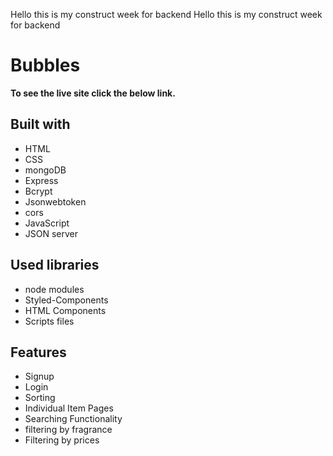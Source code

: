 Hello this is my construct week for backend
Hello this is my construct week for backend
# Bubbles




**To see the live site click the below link.**



## Built with
<ul>
 
  <li>HTML</li>
  <li>CSS</li>
  <li>mongoDB</li>
  <li>Express</li>
  <li>Bcrypt</li>
  <li>Jsonwebtoken</li>
  <li>cors</li>
  <li>JavaScript</li>
  <li>JSON server</li>
</ul>

## Used libraries
<ul>
  <li>node modules</li>
  <li>Styled-Components</li>
 <li>HTML Components</li>
 <li>Scripts files</li>
 </ul>

## Features
<ul>
  <li>Signup</li>
  <li>Login</li>
    <li>Sorting</li>
  <li>Individual Item Pages</li>
<li>Searching Functionality</li>
<li>filtering by fragrance</li>
 <li>Filtering by prices</li>
 </ul>
